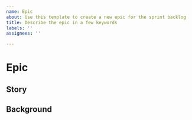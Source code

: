 ```yaml
---
name: Epic
about: Use this template to create a new epic for the sprint backlog
title: Describe the epic in a few keywords
labels: ''
assignees: ''

---
```


# Epic
<!--  
This is the template to create an epic. An epic contains a user story as description and a background. Epics are broken down in user-stories (when possible or when there are some sub-tasks or when the implementation is not clear yet) or tasks (when there are no sub-tasks, and implementation is clear).
-->

## Story
<!--  
Your user story should be in the form:  As a <user> I want <feature> such that <benefit of feature/product increment>`
A user can be anybody who interacts with the Swarm code (node operator/app developer/client developer).
-->

## Background
<!--  
Mention here the reason of the user story, any technical details, link to meeting notes, architecture diagrams, etc. 
-->
